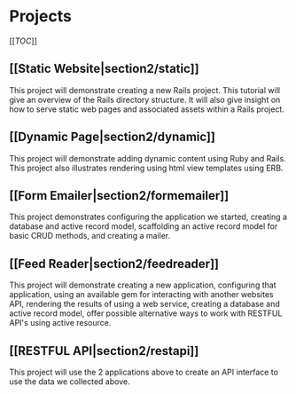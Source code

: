 # Projects

[[_TOC_]]

## [[Static Website|section2/static]]

This project will demonstrate creating a new Rails project. This tutorial will give an overview of the Rails directory structure.  It will also give insight on how to serve static web pages and associated assets within a Rails project. 


## [[Dynamic Page|section2/dynamic]]

This project will demonstrate adding dynamic content using Ruby and Rails. This project also illustrates rendering using html view templates using ERB.   


## [[Form Emailer|section2/formemailer]]

This project demonstrates configuring the application we started, creating a database and active record model, scaffolding an active record model for basic CRUD methods, and creating a mailer.    


## [[Feed Reader|section2/feedreader]]
This project will demonstrate  creating a new application, configuring that application, using an available gem for interacting with another websites API, rendering the results of using a web service, creating a database and active record model, offer possible alternative ways to work with RESTFUL API's using active resource.


## [[RESTFUL API|section2/restapi]]
This project will use the 2 applications above to create an API interface to use the data we collected above. 
